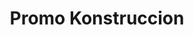 ---
title: "Promo Konstruccion"
url: /guayaquil/promo-konstruccion-avenida-25-de-julio/
shop: hardware
---